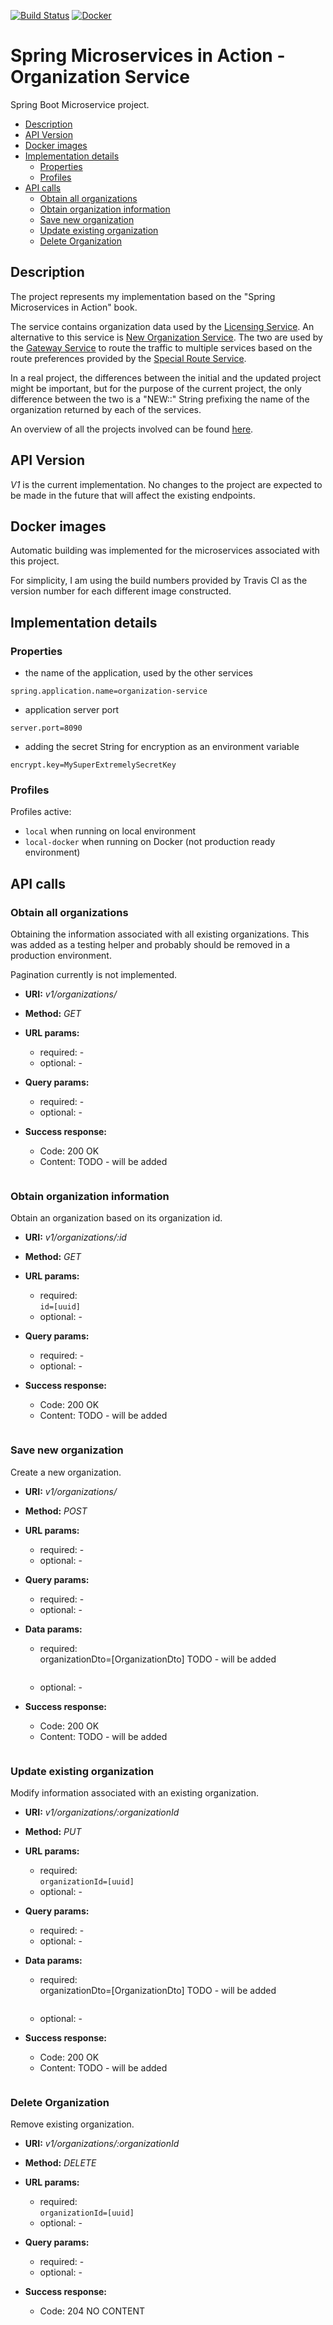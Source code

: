 [![Build Status](https://travis-ci.org/mariamihai/sma-organization-service.svg?branch=master)](https://travis-ci.org/mariamihai/sma-organization-service)
[![Docker](https://img.shields.io/docker/v/mariamihai/sma-organization-service?sort=date)](https://hub.docker.com/r/mariamihai/sma-organization-service)

# Spring Microservices in Action - Organization Service

Spring Boot Microservice project.

  - [Description](#description)
  - [API Version](#api-version)
  - [Docker images](#docker-images)
  - [Implementation details](#implementation-details)
    - [Properties](#properties)
    - [Profiles](#profiles)
  - [API calls](#api-calls)
    - [Obtain all organizations](#obtain-all-organizations)
    - [Obtain organization information](#obtain-organization-information)
    - [Save new organization](#save-new-organization)
    - [Update existing organization](#update-existing-organization)
    - [Delete Organization](#delete-organization)

## Description

The project represents my implementation based on the "Spring Microservices in Action" book.

The service contains organization data used by the [Licensing Service](../sma-licensing-service).
An alternative to this service is [New Organization Service](../sma-organization-new-service). The two are used by 
the [Gateway Service](../sma-gateway-service) to route the traffic to multiple services based on the route preferences 
provided by the [Special Route Service](../sma-special-routes-service).

In a real project, the differences between the initial and the updated project might be important, but for the purpose of 
the current project, the only difference between the two is a "NEW::" String prefixing the name of the organization returned by each of the services.

An overview of all the projects involved can be found [here](../../..).

## API Version

_V1_ is the current implementation. No changes to the project are expected to be made in the future that will affect 
the existing endpoints.

## Docker images

Automatic building was implemented for the microservices associated with this project.

For simplicity, I am using the build numbers provided by Travis CI as the version number for each different image constructed.

## Implementation details

### Properties

- the name of the application, used by the other services 
```
spring.application.name=organization-service
```
- application server port
```
server.port=8090
```
- adding the secret String for encryption as an environment variable
```
encrypt.key=MySuperExtremelySecretKey
```

### Profiles

Profiles active: 
- `local` when running on local environment
- `local-docker` when running on Docker (not production ready environment)

## API calls

### Obtain all organizations

Obtaining the information associated with all existing organizations. This was added as a testing helper and probably 
should be removed in a production environment.

Pagination currently is not implemented.

 * __URI:__ _v1/organizations/_
 * __Method:__ _GET_

 * __URL params:__ <br/>
    * required: - <br/>
    * optional: - <br/>
    
 * __Query params:__ <br/>
    * required: - <br/>
    * optional: - <br/>
        
 * __Success response:__
    * Code: 200 OK <br/>
    * Content: TODO - will be added
    ```
    ```
 
### Obtain organization information

Obtain an organization based on its organization id.

 * __URI:__ _v1/organizations/:id_
 * __Method:__ _GET_

 * __URL params:__ <br/>
    * required: <br/>
        `id=[uuid]`
    * optional: - <br/>
    
 * __Query params:__ <br/>
    * required: - <br/>
    * optional: - <br/>
        
 * __Success response:__
    * Code: 200 OK <br/>
    * Content: TODO - will be added
    ```
    ```

### Save new organization

Create a new organization.

 * __URI:__ _v1/organizations/_
 * __Method:__ _POST_

 * __URL params:__ <br/>
    * required: - <br/>
    * optional: - <br/>
    
 * __Query params:__ <br/>
    * required: - <br/>
    * optional: - <br/>
 
 * __Data params:__ <br/>
    * required: <br/>
        organizationDto=[OrganizationDto] TODO - will be added <br/>
         ``` 
         ```
    * optional: - <br/>

 * __Success response:__
    * Code: 200 OK <br/>
    * Content: TODO - will be added
    ```
    ```

### Update existing organization

Modify information associated with an existing organization.

 * __URI:__ _v1/organizations/:organizationId_
 * __Method:__ _PUT_

 * __URL params:__ <br/>
    * required: <br/>
        `organizationId=[uuid]` <br/>
    * optional: - <br/>
    
 * __Query params:__ <br/>
    * required: - <br/>
    * optional: - <br/>
 
 * __Data params:__ <br/>
    * required: <br/>
        organizationDto=[OrganizationDto] TODO - will be added <br/>
         ``` 
         ```
    * optional: - <br/>

 * __Success response:__
    * Code: 200 OK <br/>
    * Content: TODO - will be added
    ```
    ```

### Delete Organization

Remove existing organization.

 * __URI:__ _v1/organizations/:organizationId_
 * __Method:__ _DELETE_

 * __URL params:__ <br/>
    * required: <br/>
        `organizationId=[uuid]` <br/>
    * optional: - <br/>
    
 * __Query params:__ <br/>
    * required: - <br/>
    * optional: - <br/>

 * __Success response:__
    * Code: 204 NO CONTENT <br/>

